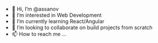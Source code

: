 - 👋 Hi, I’m @assanov
- 👀 I’m interested in Web Development
- 🌱 I’m currently learning React/Angular
- 💞️ I’m looking to collaborate on build projects from scratch 
- 📫 How to reach me ...

<!---
assanov/assanov is a ✨ special ✨ repository because its `README.md` (this file) appears on your GitHub profile.
You can click the Preview link to take a look at your changes.
--->
